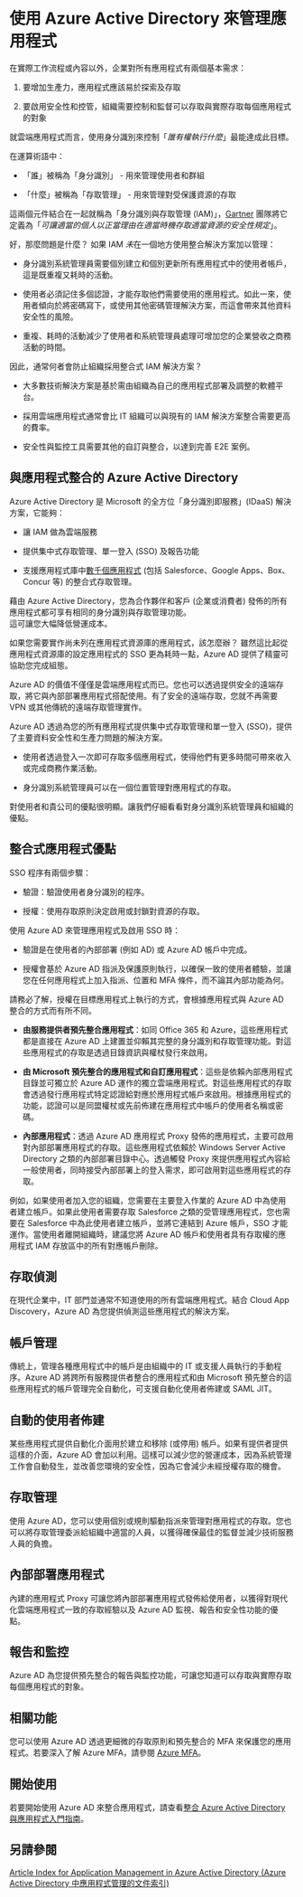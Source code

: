 <properties
    pageTitle="使用 Azure Active Directory (AD) 管理應用程式 | Microsoft Azure"
    description="本文章說明整合 Azure Active Directory 與您的內部部署、雲端和 SaaS 應用程式的優點。"
    services="active-directory"
    documentationCenter=""
    authors="markusvi"
    manager="stevenpo"
    editor=""/>

   <tags
      ms.service="active-directory"
      ms.devlang="na"
      ms.topic="article"
      ms.tgt_pltfrm="na"
      ms.workload="identity"
      ms.date="02/16/2016"
      ms.author="markvi"/>

# 使用 Azure Active Directory 來管理應用程式

在實際工作流程或內容以外，企業對所有應用程式有兩個基本需求：

1. 要增加生產力，應用程式應該易於探索及存取

2. 要啟用安全性和控管，組織需要控制和監督可以存取與實際存取每個應用程式的對象

就雲端應用程式而言，使用身分識別來控制「*誰有權執行什麼*」最能達成此目標。

在運算術語中：

- 「誰」被稱為「身分識別」 - 用來管理使用者和群組

- 「什麼」被稱為「存取管理」 - 用來管理對受保護資源的存取

這兩個元件結合在一起就稱為「身分識別與存取管理 (IAM)」，[Gartner](http://www.gartner.com/it-glossary/identity-and-access-management-iam) 團隊將它定義為「*可讓適當的個人以正當理由在適當時機存取適當資源的安全性規定*」。

好，那麼問題是什麼？ 如果 IAM *未*在一個地方使用整合解決方案加以管理：

- 身分識別系統管理員需要個別建立和個別更新所有應用程式中的使用者帳戶，這是既重複又耗時的活動。

- 使用者必須記住多個認證，才能存取他們需要使用的應用程式。如此一來，使用者傾向於將密碼寫下，或使用其他密碼管理解決方案，而這會帶來其他資料安全性的風險。

- 重複、耗時的活動減少了使用者和系統管理員處理可增加您的企業營收之商務活動的時間。

因此，通常何者會防止組織採用整合式 IAM 解決方案？

- 大多數技術解決方案是基於需由組織為自己的應用程式部署及調整的軟體平台。

- 採用雲端應用程式通常會比 IT 組織可以與現有的 IAM 解決方案整合需要更高的費率。

- 安全性與監控工具需要其他的自訂與整合，以達到完善 E2E 案例。

## 與應用程式整合的 Azure Active Directory

Azure Active Directory 是 Microsoft 的全方位「身分識別即服務」(IDaaS) 解決方案，它能夠：

- 讓 IAM 做為雲端服務 

- 提供集中式存取管理、單一登入 (SSO) 及報告功能

- 支援應用程式庫中[數千個應用程式](https://azure.microsoft.com/marketplace/active-directory/) (包括 Salesforce、Google Apps、Box、Concur 等) 的整合式存取管理。


藉由 Azure Active Directory，您為合作夥伴和客戶 (企業或消費者) 發佈的所有應用程式都可享有相同的身分識別與存取管理功能。<br> 這可讓您大幅降低營運成本。

如果您需要實作尚未列在應用程式資源庫的應用程式，該怎麼辦？ 雖然這比起從應用程式資源庫的設定應用程式的 SSO 更為耗時一點，Azure AD 提供了精靈可協助您完成組態。

Azure AD 的價值不僅僅是雲端應用程式而已。您也可以透過提供安全的遠端存取，將它與內部部署應用程式搭配使用。有了安全的遠端存取，您就不再需要 VPN 或其他傳統的遠端存取管理實作。

Azure AD 透過為您的所有應用程式提供集中式存取管理和單一登入 (SSO)，提供了主要資料安全性和生產力問題的解決方案。

- 使用者透過登入一次即可存取多個應用程式，使得他們有更多時間可帶來收入或完成商務作業活動。

- 身分識別系統管理員可以在一個位置管理對應用程式的存取。

對使用者和貴公司的優點很明顯。讓我們仔細看看對身分識別系統管理員和組織的優點。

## 整合式應用程式優點

SSO 程序有兩個步驟：

- 驗證：驗證使用者身分識別的程序。

- 授權：使用存取原則決定啟用或封鎖對資源的存取。

使用 Azure AD 來管理應用程式及啟用 SSO 時：

- 驗證是在使用者的內部部署 (例如 AD) 或 Azure AD 帳戶中完成。

- 授權會基於 Azure AD 指派及保護原則執行，以確保一致的使用者體驗，並讓您在任何應用程式上加入指派、位置和 MFA 條件，而不論其內部功能為何。

請務必了解，授權在目標應用程式上執行的方式，會根據應用程式與 Azure AD 整合的方式而有所不同。

- **由服務提供者預先整合應用程式**：如同 Office 365 和 Azure，這些應用程式都是直接在 Azure AD 上建置並仰賴其完整的身分識別和存取管理功能。對這些應用程式的存取是透過目錄資訊與權杖發行來啟用。

- **由 Microsoft 預先整合的應用程式和自訂應用程式**：這些是依賴內部應用程式目錄並可獨立於 Azure AD 運作的獨立雲端應用程式。對這些應用程式的存取會透過發行應用程式特定認證給對應於應用程式帳戶來啟用。根據應用程式的功能，認證可以是同盟權杖或先前佈建在應用程式中帳戶的使用者名稱或密碼。

- **內部應用程式**：透過 Azure AD 應用程式 Proxy 發佈的應用程式，主要可啟用對內部部署應用程式的存取。這些應用程式依賴於 Windows Server Active Directory 之類的內部部署目錄中心。透過觸發 Proxy 來提供應用程式內容給一般使用者，同時接受內部部署上的登入需求，即可啟用對這些應用程式的存取。

例如，如果使用者加入您的組織，您需要在主要登入作業的 Azure AD 中為使用者建立帳戶。如果此使用者需要存取 Salesforce 之類的受管理應用程式，您也需要在 Salesforce 中為此使用者建立帳戶，並將它連結到 Azure 帳戶，SSO 才能運作。當使用者離開組織時，建議您將 Azure AD 帳戶和使用者具有存取權的應用程式 IAM 存放區中的所有對應帳戶刪除。

## 存取偵測

在現代企業中，IT 部門並通常不知道使用的所有雲端應用程式。結合 Cloud App Discovery，Azure AD 為您提供偵測這些應用程式的解決方案。

## 帳戶管理

傳統上，管理各種應用程式中的帳戶是由組織中的 IT 或支援人員執行的手動程序。Azure AD 將跨所有服務提供者整合的應用程式和由 Microsoft 預先整合的這些應用程式的帳戶管理完全自動化，可支援自動化使用者佈建或 SAML JIT。

## 自動的使用者佈建

某些應用程式提供自動化介面用於建立和移除 (或停用) 帳戶。如果有提供者提供這樣的介面，Azure AD 會加以利用。這樣可以減少您的營運成本，因為系統管理工作會自動發生，並改善您環境的安全性，因為它會減少未經授權存取的機會。

## 存取管理

使用 Azure AD，您可以使用個別或規則驅動指派來管理對應用程式的存取。您也可以將存取管理委派給組織中適當的人員，以獲得確保最佳的監督並減少技術服務人員的負擔。

## 內部部署應用程式

內建的應用程式 Proxy 可讓您將內部部署應用程式發佈給使用者，以獲得對現代化雲端應用程式一致的存取經驗以及 Azure AD 監視、報告和安全性功能的優點。

## 報告和監控

Azure AD 為您提供預先整合的報告與監控功能，可讓您知道可以存取與實際存取每個應用程式的對象。

## 相關功能

您可以使用 Azure AD 透過更細微的存取原則和預先整合的 MFA 來保護您的應用程式。若要深入了解 Azure MFA，請參閱 [Azure MFA](https://azure.microsoft.com/services/multi-factor-authentication/)。

## 開始使用

若要開始使用 Azure AD 來整合應用程式，請查看[整合 Azure Active Directory 與應用程式入門指南](active-directory-integrating-applications-getting-started.md)。

## 另請參閱

[Article Index for Application Management in Azure Active Directory (Azure Active Directory 中應用程式管理的文件索引)](active-directory-apps-index.md)

<!---HONumber=AcomDC_0218_2016-->